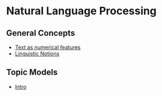 # Natural Language Processing

## General Concepts

* [Text as numerical features](http://nbviewer.jupyter.org/github/martinapugliese/tales-science-data/blob/master/nlp/concepts/text-num-feats.ipynb)
* [Linguistic Notions](http://nbviewer.jupyter.org/github/martinapugliese/tales-science-data/blob/master/nlp/concepts/linguistic-notions.ipynb)

## Topic Models

* [Intro](http://nbviewer.jupyter.org/github/martinapugliese/tales-science-data/blob/master/nlp/topic-models/intro.ipynb)
